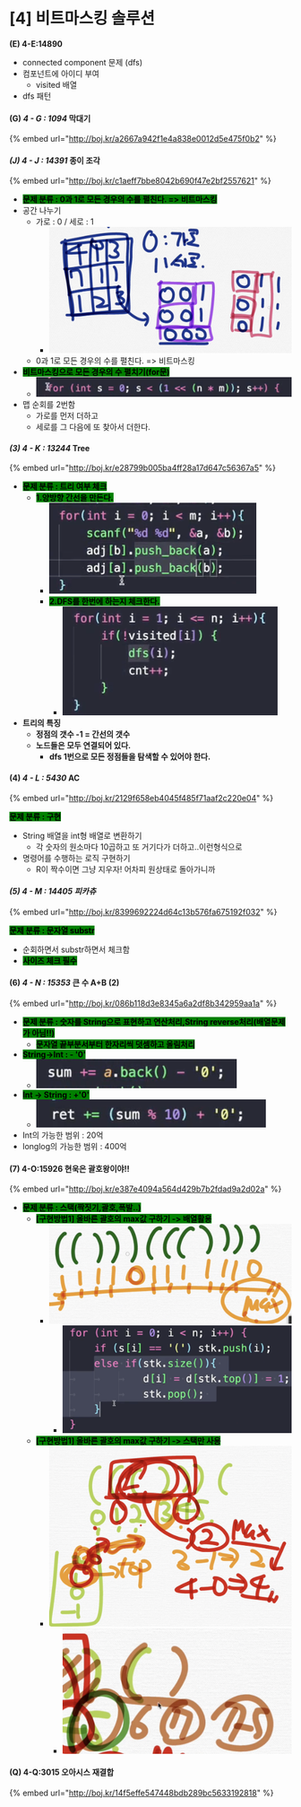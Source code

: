 # \[4] 비트마스킹 솔루션

**(E) 4-E:14890**

* connected component 문제 (dfs)
* 컴포넌트에 아이디 부여
  * visited 배열
* dfs 패턴

#### (G) _4 - G : 1094_ 막대기

{% embed url="http://boj.kr/a2667a942f1e4a838e0012d5e475f0b2" %}

#### _(J) 4 - J : 14391_ 종이 조각

{% embed url="http://boj.kr/c1aeff7bbe8042b690f47e2bf2557621" %}

* <mark style="background-color:green;">**문제 분류 : 0과 1로 모든 경우의 수를 펼친다. => 비트마스킹**</mark>
* 공간 나누기
  * 가로 : 0 / 세로 : 1
    * ![](<../.gitbook/assets/image (23).png>)
  * 0과 1로 모든 경우의 수를 펼친다. => 비트마스킹
* <mark style="background-color:green;">**비트마스킹으로 모든 경우의 수 펼치기(for문)**</mark>
  * ![](<../.gitbook/assets/image (24).png>)
* 맵 순회를 2번함
  * 가로를 먼저 더하고
  * 세로를 그 다음에 또 찾아서 더한다.

#### _(3) 4 - K : 13244_  Tree

{% embed url="http://boj.kr/e28799b005ba4ff28a17d647c56367a5" %}

* <mark style="background-color:green;">**문제 분류 : 트리 여부 체크**</mark>
  * <mark style="background-color:green;">**1.양방향 간선을 만든다.**</mark>
    * ![](<../.gitbook/assets/image (47).png>)
    * <mark style="background-color:green;">**2.DFS를 한번에 하는지 체크한다.**</mark>
      * ![](<../.gitbook/assets/image (49).png>)
* **트리의 특징**
  * **정점의 갯수 -1 = 간선의 갯수**
  * **노드들은 모두 연결되어 있다.**
    * **dfs 1번으로 모든 정점들을 탐색할 수 있어야 한다.**

#### (4) _4 - L : 5430_ AC

{% embed url="http://boj.kr/2129f658eb4045f485f71aaf2c220e04" %}

<mark style="background-color:green;">**문제 분류 : 구현**</mark>&#x20;

* String 배열을 int형 배열로 변환하기
  * 각 숫자의 원소마다 10곱하고 또 거기다가 더하고..이런형식으로
* 명령어를 수행하는 로직 구현하기
  * R이 짝수이면 그냥 지우자! 어차피 원상태로 돌아가니까

#### _(5) 4 - M : 14405 피카츄_

{% embed url="http://boj.kr/8399692224d64c13b576fa675192f032" %}

<mark style="background-color:green;">**문제 분류 :  문자열 substr**</mark>

* 순회하면서 substr하면서 체크함
* <mark style="background-color:green;">**사이즈 체크 필수**</mark>

#### (6) _4 - N : 15353_ 큰 수 A+B (2)

{% embed url="http://boj.kr/086b118d3e8345a6a2df8b342959aa1a" %}

* <mark style="background-color:green;">**문제 분류 :  숫자를 String으로 표현하고 연산처리,String reverse처리(배열문제가 아님!!)**</mark>
  * <mark style="background-color:green;">**문자열 끝부분서부터 한자리씩 덧셈하고 올림처리**</mark>
* <mark style="background-color:green;">**String->Int : - '0'**</mark>
  * ![](<../.gitbook/assets/image (66).png>)
* <mark style="background-color:green;">**Int -> String : +'0'**</mark>
  * ![](<../.gitbook/assets/image (67).png>)
* Int의 가능한 범위 : 20억
* longlog의 가능한 범위 : 400억

#### (7) 4-O:15926 현욱은 괄호왕이야!!

{% embed url="http://boj.kr/e387e4094a564d429b7b2fdad9a2d02a" %}

* <mark style="background-color:green;">**문제 분류 :  스택(짝짓기,괄호,폭발..)**</mark>
  * <mark style="background-color:green;">**\[구현방법1] 올바른 괄호의 max값 구하기 -> 배열활용**</mark>
    * ![](<../.gitbook/assets/image (1) (1) (1) (1) (1) (1).png>)
      * ![](<../.gitbook/assets/image (1) (1) (1) (1) (1) (1) (1).png>)
  * <mark style="background-color:green;">**\[구현방법1] 올바른 괄호의 max값 구하기 -> 스택만 사용**</mark>
    * ![](<../.gitbook/assets/image (2) (1) (1) (1) (1) (1).png>)
      * ![](<../.gitbook/assets/image (3) (1) (1) (1).png>)

#### (Q) 4-Q:3015 오아시스 재결합

{% embed url="http://boj.kr/14f5effe547448bdb289bc5633192818" %}
